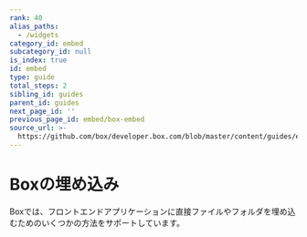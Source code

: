 ```yaml
---
rank: 40
alias_paths:
  - /widgets
category_id: embed
subcategory_id: null
is_index: true
id: embed
type: guide
total_steps: 2
sibling_id: guides
parent_id: guides
next_page_id: ''
previous_page_id: embed/box-embed
source_url: >-
  https://github.com/box/developer.box.com/blob/master/content/guides/embed/index.md
---
```

# Boxの埋め込み

Boxでは、フロントエンドアプリケーションに直接ファイルやフォルダを埋め込むためのいくつかの方法をサポートしています。
